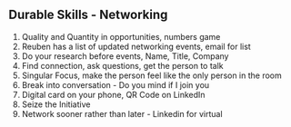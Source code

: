 ## Durable Skills - Networking
1. Quality and Quantity in opportunities, numbers game
2. Reuben has a list of updated networking events, email for list
3. Do your research before events, Name, Title, Company
4. Find connection, ask questions, get the person to talk
5. Singular Focus, make the person feel like the only person in the room
6. Break into conversation - Do you mind if I join you
7. Digital card on your phone, QR Code on LinkedIn
8. Seize the Initiative
9. Network sooner rather than later - Linkedin for virtual